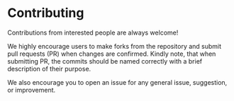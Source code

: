 # Contributing

Contributions from interested people are always welcome!

We highly encourage users to make forks from the repository and submit pull requests (PR) when
changes are confirmed.
Kindly note, that when submitting PR, the commits should be named correctly with a brief
description of their purpose.

We also encourage you to open an issue for any general issue, suggestion, or
improvement.
